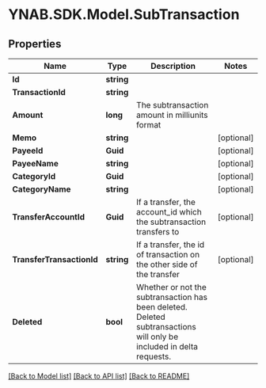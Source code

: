 # YNAB.SDK.Model.SubTransaction

## Properties

Name | Type | Description | Notes
------------ | ------------- | ------------- | -------------
**Id** | **string** |  | 
**TransactionId** | **string** |  | 
**Amount** | **long** | The subtransaction amount in milliunits format | 
**Memo** | **string** |  | [optional] 
**PayeeId** | **Guid** |  | [optional] 
**PayeeName** | **string** |  | [optional] 
**CategoryId** | **Guid** |  | [optional] 
**CategoryName** | **string** |  | [optional] 
**TransferAccountId** | **Guid** | If a transfer, the account_id which the subtransaction transfers to | [optional] 
**TransferTransactionId** | **string** | If a transfer, the id of transaction on the other side of the transfer | [optional] 
**Deleted** | **bool** | Whether or not the subtransaction has been deleted.  Deleted subtransactions will only be included in delta requests. | 

[[Back to Model list]](../README.md#documentation-for-models) [[Back to API list]](../README.md#documentation-for-api-endpoints) [[Back to README]](../README.md)

